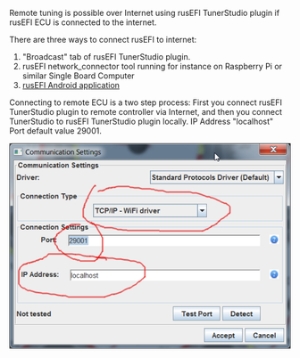 Remote tuning is possible over Internet using rusEFI TunerStudio plugin if rusEFI ECU is connected to the internet.

There are three ways to connect rusEFI to internet:
1) "Broadcast" tab of rusEFI TunerStudio plugin.
2) rusEFI network_connector tool running for instance on Raspberry Pi or similar Single Board Computer
3) [rusEFI Android application](rusEFI-Android)

Connecting to remote ECU is a two step process:
First you connect rusEFI TunerStudio plugin to remote controller via Internet, and then you connect TunerStudio to rusEFI TunerStudio plugin locally. IP Address "localhost" Port default value 29001.

![x](Images/TS_plugin_TCP.png)
